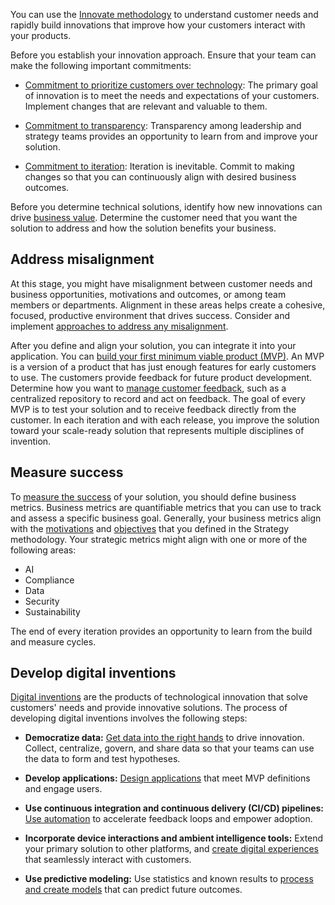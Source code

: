You can use the [Innovate methodology](/azure/cloud-adoption-framework/innovate/) to understand customer needs and rapidly build innovations that improve how your customers interact with your products.

Before you establish your innovation approach. Ensure that your team can make the following important commitments:

- [Commitment to prioritize customers over technology](/azure/cloud-adoption-framework/innovate/considerations/#commitment-to-prioritize-customers-over-technology): The primary goal of innovation is to meet the needs and expectations of your customers. Implement changes that are relevant and valuable to them.

- [Commitment to transparency](/azure/cloud-adoption-framework/innovate/considerations/#commitment-to-transparency): Transparency among leadership and strategy teams provides an opportunity to learn from and improve your solution.
- [Commitment to iteration](/azure/cloud-adoption-framework/innovate/considerations/#commitment-to-iteration): Iteration is inevitable. Commit to making changes so that you can continuously align with desired business outcomes.

Before you determine technical solutions, identify how new innovations can drive [business value](/azure/cloud-adoption-framework/innovate/business-value). Determine the customer need that you want the solution to address and how the solution benefits your business.

## Address misalignment

At this stage, you might have misalignment between customer needs and business opportunities, motivations and outcomes, or among team members or departments. Alignment in these areas helps create a cohesive, focused, productive environment that drives success. Consider and implement [approaches to address any misalignment](/azure/cloud-adoption-framework/innovate/business-value#address-solution-alignment).

After you define and align your solution, you can integrate it into your application. You can [build your first minimum viable product (MVP)](/azure/cloud-adoption-framework/innovate/considerations/build#build-an-mvp). An MVP is a version of a product that has just enough features for early customers to use. The customers provide feedback for future product development. Determine how you want to [manage customer feedback](/azure/cloud-adoption-framework/innovate/considerations/adoption), such as a centralized repository to record and act on feedback. The goal of every MVP is to test your solution and to receive feedback directly from the customer. In each iteration and with each release, you improve the solution toward your scale-ready solution that represents multiple disciplines of invention.

## Measure success

To [measure the success](/azure/cloud-adoption-framework/innovate/considerations/measure) of your solution, you should define business metrics. Business metrics are quantifiable metrics that you can use to track and assess a specific business goal. Generally, your business metrics align with the [motivations](/azure/cloud-adoption-framework/strategy/motivations) and [objectives](/azure/cloud-adoption-framework/strategy/mission-objectives) that you defined in the Strategy methodology. Your strategic metrics might align with one or more of the following areas:

- AI
- Compliance
- Data
- Security
- Sustainability


The end of every iteration provides an opportunity to learn from the build and measure cycles. 

## Develop digital inventions

[Digital inventions](/azure/cloud-adoption-framework/innovate/considerations/invention) are the products of technological innovation that solve customers' needs and provide innovative solutions. The process of developing digital inventions involves the following steps:

- **Democratize data:** [Get data into the right hands](/azure/cloud-adoption-framework/innovate/considerations/data) to drive innovation. Collect, centralize, govern, and share data so that your teams can use the data to form and test hypotheses.

- **Develop applications:** [Design applications](/azure/cloud-adoption-framework/innovate/considerations/apps) that meet MVP definitions and engage users.
- **Use continuous integration and continuous delivery (CI/CD) pipelines:** [Use automation](/azure/cloud-adoption-framework/innovate/considerations/ci-cd) to accelerate feedback loops and empower adoption.
- **Incorporate device interactions and ambient intelligence tools:** Extend your primary solution to other platforms, and [create digital experiences](/azure/cloud-adoption-framework/innovate/considerations/devices) that seamlessly interact with customers.
- **Use predictive modeling:** Use statistics and known results to [process and create models](/azure/cloud-adoption-framework/innovate/considerations/predict) that can predict future outcomes.
